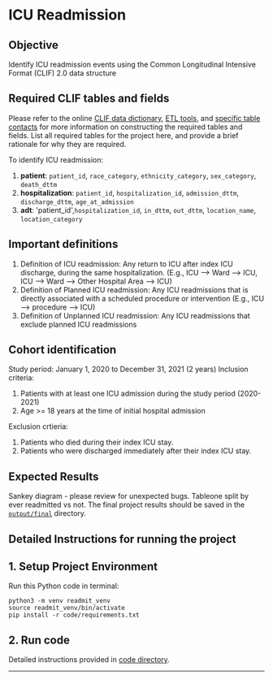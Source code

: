 # ICU Readmission

## Objective

Identify ICU readmission events using the Common Longitudinal Intensive Format (CLIF) 2.0 data structure

## Required CLIF tables and fields

Please refer to the online [CLIF data dictionary](https://clif-consortium.github.io/website/data-dictionary.html), [ETL tools](https://github.com/clif-consortium/CLIF/tree/main/etl-to-clif-resources), and [specific table contacts](https://github.com/clif-consortium/CLIF?tab=readme-ov-file#relational-clif) for more information on constructing the required tables and fields. List all required tables for the project here, and provide a brief rationale for why they are required.

To identify ICU readmission:
1. **patient**: `patient_id`, `race_category`, `ethnicity_category`, `sex_category`, `death_dttm`
2. **hospitalization**: `patient_id`, `hospitalization_id`, `admission_dttm`, `discharge_dttm`, `age_at_admission`
3. **adt**: 'patient_id',`hospitalization_id`, `in_dttm`, `out_dttm`, `location_name`, `location_category`

## Important definitions
1. Definition of ICU readmission: Any return to ICU after index ICU discharge, during the same hospitalization. (E.g., ICU --> Ward --> ICU, ICU --> Ward --> Other Hospital Area --> ICU)
2. Definition of Planned ICU readmission: Any ICU readmissions that is directly associated with a scheduled procedure or intervention (E.g., ICU --> procedure --> ICU)
3. Definition of Unplanned ICU readmission: Any ICU readmissions that exclude planned ICU readmissions 

## Cohort identification
Study period: January 1, 2020 to December 31, 2021 (2 years)
Inclusion criteria:
   1) Patients with at least one ICU admission during the study period (2020-2021)
   2) Age >= 18 years at the time of initial hospital admission

Exclusion crtieria: 
   1) Patients who died during their index ICU stay.
   2) Patients who were discharged immediately after their index ICU stay. 

## Expected Results
Sankey diagram - please review for unexpected bugs.
Tableone split by ever readmitted vs not.
The final project results should be saved in the [`output/final`](output/README.md) directory.

## Detailed Instructions for running the project

## 1. Setup Project Environment
Run this Python code in terminal:
```
python3 -m venv readmit_venv
source readmit_venv/bin/activate
pip install -r code/requirements.txt 
```

## 2. Run code
Detailed instructions provided in [code directory](code/README.md).

---


